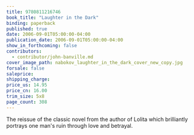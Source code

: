 ```yaml
---
title: 9780811216746
book_title: "Laughter in the Dark"
binding: paperback
published: true
date: 2006-09-01T05:00:00-04:00
publication_date: 2006-09-01T05:00:00-04:00
show_in_forthcoming: false
contributors:
  - contributor/john-banville.md
cover_image_path: nabokov_laughter_in_the_dark_cover_new_copy.jpg
forsale: false
saleprice:
shipping_charge:
price_us: 14.95
price_cn: 16.00
trim_size: 5x8
page_count: 308
---
```

The reissue of the classic novel from the author of Lolita which brilliantly portrays one man's ruin through love and betrayal.

